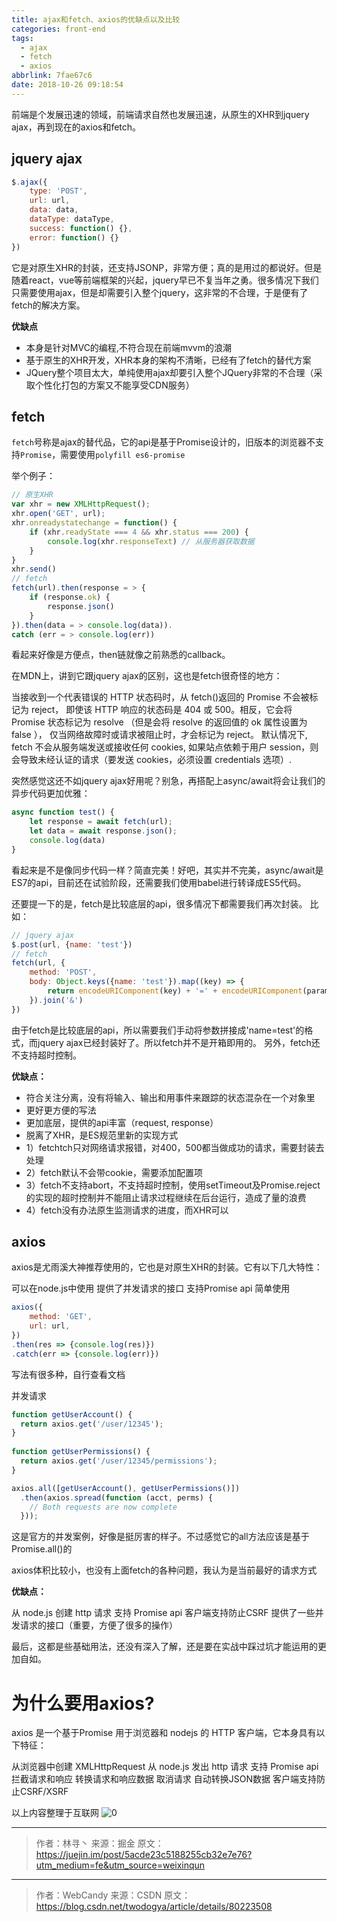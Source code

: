 ```yaml
---
title: ajax和fetch、axios的优缺点以及比较
categories: front-end
tags:
  - ajax
  - fetch
  - axios
abbrlink: 7fae67c6
date: 2018-10-26 09:18:54
---
```


前端是个发展迅速的领域，前端请求自然也发展迅速，从原生的XHR到jquery ajax，再到现在的axios和fetch。

## jquery ajax 
```js
$.ajax({
    type: 'POST',
    url: url,
    data: data,
    dataType: dataType,
    success: function() {},
    error: function() {}
})
```

它是对原生XHR的封装，还支持JSONP，非常方便；真的是用过的都说好。但是随着react，vue等前端框架的兴起，jquery早已不复当年之勇。很多情况下我们只需要使用ajax，但是却需要引入整个jquery，这非常的不合理，于是便有了fetch的解决方案。

**优缺点**
- 本身是针对MVC的编程,不符合现在前端mvvm的浪潮
- 基于原生的XHR开发，XHR本身的架构不清晰，已经有了fetch的替代方案
- JQuery整个项目太大，单纯使用ajax却要引入整个JQuery非常的不合理（采取个性化打包的方案又不能享受CDN服务）

## fetch 

`fetch`号称是ajax的替代品，它的api是基于Promise设计的，旧版本的浏览器不支持`Promise`，需要使用`polyfill es6-promise`

举个例子：
```js
// 原生XHR
var xhr = new XMLHttpRequest();
xhr.open('GET', url);
xhr.onreadystatechange = function() {
	if (xhr.readyState === 4 && xhr.status === 200) {
		console.log(xhr.responseText) // 从服务器获取数据
	}
}
xhr.send()
// fetch
fetch(url).then(response = > {
	if (response.ok) {
		response.json()
	}
}).then(data = > console.log(data)).
catch (err = > console.log(err))
``` 

看起来好像是方便点，then链就像之前熟悉的callback。

在MDN上，讲到它跟jquery ajax的区别，这也是fetch很奇怪的地方：

当接收到一个代表错误的 HTTP 状态码时，从 fetch()返回的 Promise 不会被标记为 reject， 即使该 HTTP 响应的状态码是 404 或 500。相反，它会将 Promise 状态标记为 resolve （但是会将 resolve 的返回值的 ok 属性设置为 false ）， 仅当网络故障时或请求被阻止时，才会标记为 reject。 默认情况下, fetch 不会从服务端发送或接收任何 cookies, 如果站点依赖于用户 session，则会导致未经认证的请求（要发送 cookies，必须设置 credentials 选项）.

突然感觉这还不如jquery ajax好用呢？别急，再搭配上async/await将会让我们的异步代码更加优雅：

```js
async function test() {
    let response = await fetch(url);
    let data = await response.json();
    console.log(data)
}
```
 
看起来是不是像同步代码一样？简直完美！好吧，其实并不完美，async/await是ES7的api，目前还在试验阶段，还需要我们使用babel进行转译成ES5代码。

还要提一下的是，fetch是比较底层的api，很多情况下都需要我们再次封装。 比如：
```js
// jquery ajax
$.post(url, {name: 'test'})
// fetch
fetch(url, {
    method: 'POST',
    body: Object.keys({name: 'test'}).map((key) => {
        return encodeURIComponent(key) + '=' + encodeURIComponent(params[key]);
    }).join('&')
})
``` 

由于fetch是比较底层的api，所以需要我们手动将参数拼接成'name=test'的格式，而jquery ajax已经封装好了。所以fetch并不是开箱即用的。
另外，fetch还不支持超时控制。

**优缺点：**
- 符合关注分离，没有将输入、输出和用事件来跟踪的状态混杂在一个对象里
- 更好更方便的写法
- 更加底层，提供的api丰富（request, response）
- 脱离了XHR，是ES规范里新的实现方式
- 1）fetchtch只对网络请求报错，对400，500都当做成功的请求，需要封装去处理
- 2）fetch默认不会带cookie，需要添加配置项
- 3）fetch不支持abort，不支持超时控制，使用setTimeout及Promise.reject的实现的超时控制并不能阻止请求过程继续在后台运行，造成了量的浪费
- 4）fetch没有办法原生监测请求的进度，而XHR可以

## axios

axios是尤雨溪大神推荐使用的，它也是对原生XHR的封装。它有以下几大特性：

可以在node.js中使用
提供了并发请求的接口
支持Promise api
简单使用

```js
axios({
    method: 'GET',
    url: url,
})
.then(res => {console.log(res)})
.catch(err => {console.log(err)})
```
 
写法有很多种，自行查看文档

并发请求
```js
function getUserAccount() {
  return axios.get('/user/12345');
}
 
function getUserPermissions() {
  return axios.get('/user/12345/permissions');
}

axios.all([getUserAccount(), getUserPermissions()])
  .then(axios.spread(function (acct, perms) {
    // Both requests are now complete
  }));
```
 
这是官方的并发案例，好像是挺厉害的样子。不过感觉它的all方法应该是基于Promise.all()的

axios体积比较小，也没有上面fetch的各种问题，我认为是当前最好的请求方式 

**优缺点：**

从 node.js 创建 http 请求
支持 Promise api
客户端支持防止CSRF
提供了一些并发请求的接口（重要，方便了很多的操作）

最后，这都是些基础用法，还没有深入了解，还是要在实战中踩过坑才能运用的更加自如。

# 为什么要用axios?
axios 是一个基于Promise 用于浏览器和 nodejs 的 HTTP 客户端，它本身具有以下特征：

从浏览器中创建 XMLHttpRequest
从 node.js 发出 http 请求
支持 Promise api
拦截请求和响应
转换请求和响应数据
取消请求
自动转换JSON数据
客户端支持防止CSRF/XSRF

以上内容整理于互联网
![0](https://user-images.githubusercontent.com/22697565/47509372-8dce1a00-d8a8-11e8-959d-faf613af8dcc.jpg)

--------------------- 
>作者：林寻丶
>来源：掘金
>原文：https://juejin.im/post/5acde23c5188255cb32e7e76?utm_medium=fe&utm_source=weixinqun

--------------------- 
>作者：WebCandy 
>来源：CSDN 
>原文：https://blog.csdn.net/twodogya/article/details/80223508 
